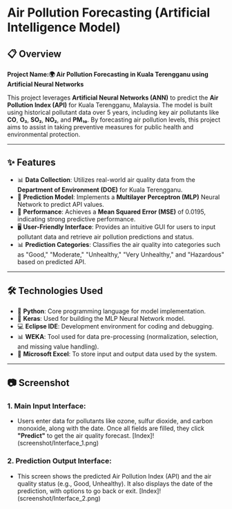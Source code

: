 # Air Pollution Forecasting (Artificial Intelligence Model)

## 📋 Overview
**Project Name:🌍 Air Pollution Forecasting in Kuala Terengganu using Artificial Neural Networks**

This project leverages **Artificial Neural Networks (ANN)** to predict the **Air Pollution Index (API)** for Kuala Terengganu, Malaysia. The model is built using historical pollutant data over 5 years, including key air pollutants like **CO**, **O₃**, **SO₂**, **NO₂**, and **PM₁₀**. By forecasting air pollution levels, this project aims to assist in taking preventive measures for public health and environmental protection.

---

## ✨ Features
- 📊 **Data Collection**: Utilizes real-world air quality data from the **Department of Environment (DOE)** for Kuala Terengganu.
- 🔮 **Prediction Model**: Implements a **Multilayer Perceptron (MLP)** Neural Network to predict API values.
- 🚀 **Performance**: Achieves a **Mean Squared Error (MSE)** of 0.0195, indicating strong predictive performance.
- 🖥️ **User-Friendly Interface**: Provides an intuitive GUI for users to input pollutant data and retrieve air pollution predictions and status.
- 📊 **Prediction Categories**: Classifies the air quality into categories such as "Good," "Moderate," "Unhealthy," "Very Unhealthy," and "Hazardous" based on predicted API.

---

## 🛠️ Technologies Used
- 🐍 **Python**: Core programming language for model implementation.
- 🤖 **Keras**: Used for building the MLP Neural Network model.
- 💻 **Eclipse IDE**: Development environment for coding and debugging.
- 📊 **WEKA**: Tool used for data pre-processing (normalization, selection, and missing value handling).
- 📑 **Microsoft Excel**: To store input and output data used by the system.

---

## 📷 Screenshot
### 1. **Main Input Interface**:
- Users enter data for pollutants like ozone, sulfur dioxide, and carbon monoxide, along with the date. Once all fields are filled, they click **"Predict"** to get the air quality forecast.
  [Index]!(screenshot/Interface_1.png)

### 2. **Prediction Output Interface**:
- This screen shows the predicted Air Pollution Index (API) and the air quality status (e.g., Good, Unhealthy). It also displays the date of the prediction, with options to go back or exit.
  [Index]!(screenshot/Interface_2.png)



